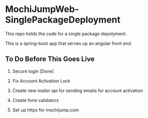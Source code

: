 # MochiJumpWeb-SinglePackageDeployment

This repo holds the code for a single package depolyment.

This is a spring-boot app that serves up an angular front end.

## To Do Before This Goes Live

1. Secure login [Done]

2. Fix Account Activation Lock

3. Create new mailer api for sending emails for account activation

4. Create form validators

5. Set up https for mochijump.com

